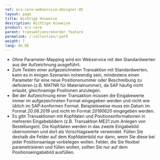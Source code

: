 ```yaml
---
ref: ecs-core-webservice-designer-05
layout: page
title: Wichtige Hinweise
description: Wichtige Hinweise
product: ecs-core
parent: transaktionsrekorder_feature
permalink: /:collection/:path
weight: 7
lang: de_DE
---
```


- Ohne Parameter-Mapping wird ein Webservice mit den Standardwerten aus der Aufzeichnung ausgeführt. <br>
- Zum Testen einer aufgezeichneten Transaktion mit Standardwerten, kann es in einigen Szenarien notwendig sein, mindestens einen Parameter für eine neue Positionsnummer oder Beschreibung zu definieren (z.B. MATNR für Materialnummer), da SAP häufig nicht erlaubt, gleichnamige Positionen anzulegen. <br>
- Bei der Aufzeichnung einer Transaktion müssen die Eingabewerte immer im aufgezeichneten Format eingegeben werden und nicht wie üblich im SAP-konformen Format. Beispielsweise muss ein Datum im Format *20.06.2019* und nicht im Format *20190620* eingegeben werden. <br>
- Es gibt Transaktionen mit Kopfdaten und Positionsinformationen in mehreren Eingabebildern (z.B. Transaktion ME21 zum Anlegen von Bestellungen). Die Kopfdaten werden in das zweite Eingabebild übernommen und dort als Vorschlagswerte verwendet. Füllen Sie deshalb die Felder auf dem Kopfdatenbild nur dann, wenn Sie diese bei jeder Positionsanlage vorbelegen wollen. Felder, die Sie flexibel parametrisieren und füllen wollen, sollten Sie nur auf dem Positionseingabebild ausfüllen.   